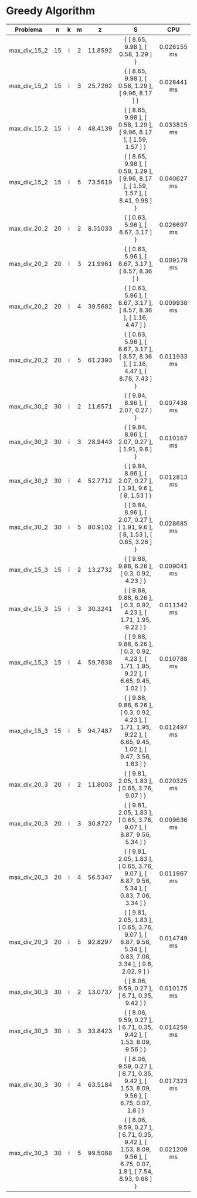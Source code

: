 # Greedy Algorithm

| Problema | n | k | m | z | S | CPU |
|:-:|:-:|:-:|:-:|:-:|:-:|:-:|
max_div_15_2|15|i|2|11.8592|{ [ 8.65, 9.98 ], [ 0.58, 1.29 ] }|0.026155 ms
max_div_15_2|15|i|3|25.7262|{ [ 8.65, 9.98 ], [ 0.58, 1.29 ], [ 9.96, 8.17 ] }|0.028441 ms
max_div_15_2|15|i|4|48.4139|{ [ 8.65, 9.98 ], [ 0.58, 1.29 ], [ 9.96, 8.17 ], [ 1.59, 1.57 ] }|0.033815 ms
max_div_15_2|15|i|5|73.5619|{ [ 8.65, 9.98 ], [ 0.58, 1.29 ], [ 9.96, 8.17 ], [ 1.59, 1.57 ], [ 8.41, 9.98 ] }|0.040627 ms
max_div_20_2|20|i|2|8.51033|{ [ 0.63, 5.96 ], [ 8.67, 3.17 ] }|0.026697 ms
max_div_20_2|20|i|3|21.9961|{ [ 0.63, 5.96 ], [ 8.67, 3.17 ], [ 8.57, 8.36 ] }|0.009179 ms
max_div_20_2|20|i|4|39.5682|{ [ 0.63, 5.96 ], [ 8.67, 3.17 ], [ 8.57, 8.36 ], [ 1.16, 4.47 ] }|0.009938 ms
max_div_20_2|20|i|5|61.2393|{ [ 0.63, 5.96 ], [ 8.67, 3.17 ], [ 8.57, 8.36 ], [ 1.16, 4.47 ], [ 8.78, 7.43 ] }|0.011933 ms
max_div_30_2|30|i|2|11.6571|{ [ 9.84, 8.96 ], [ 2.07, 0.27 ] }|0.007438 ms
max_div_30_2|30|i|3|28.9443|{ [ 9.84, 8.96 ], [ 2.07, 0.27 ], [ 1.91, 9.6 ] }|0.010167 ms
max_div_30_2|30|i|4|52.7712|{ [ 9.84, 8.96 ], [ 2.07, 0.27 ], [ 1.91, 9.6 ], [ 8, 1.53 ] }|0.012813 ms
max_div_30_2|30|i|5|80.9102|{ [ 9.84, 8.96 ], [ 2.07, 0.27 ], [ 1.91, 9.6 ], [ 8, 1.53 ], [ 0.65, 3.26 ] }|0.028685 ms
max_div_15_3|15|i|2|13.2732|{ [ 9.88, 9.88, 6.26 ], [ 0.3, 0.92, 4.23 ] }|0.009041 ms
max_div_15_3|15|i|3|30.3241|{ [ 9.88, 9.88, 6.26 ], [ 0.3, 0.92, 4.23 ], [ 1.71, 1.95, 9.22 ] }|0.011342 ms
max_div_15_3|15|i|4|59.7638|{ [ 9.88, 9.88, 6.26 ], [ 0.3, 0.92, 4.23 ], [ 1.71, 1.95, 9.22 ], [ 6.65, 9.45, 1.02 ] }|0.010788 ms
max_div_15_3|15|i|5|94.7487|{ [ 9.88, 9.88, 6.26 ], [ 0.3, 0.92, 4.23 ], [ 1.71, 1.95, 9.22 ], [ 6.65, 9.45, 1.02 ], [ 9.47, 3.56, 1.83 ] }|0.012497 ms
max_div_20_3|20|i|2|11.8003|{ [ 9.81, 2.05, 1.83 ], [ 0.65, 3.76, 9.07 ] }|0.020325 ms
max_div_20_3|20|i|3|30.8727|{ [ 9.81, 2.05, 1.83 ], [ 0.65, 3.76, 9.07 ], [ 8.87, 9.56, 5.34 ] }|0.009636 ms
max_div_20_3|20|i|4|56.5347|{ [ 9.81, 2.05, 1.83 ], [ 0.65, 3.76, 9.07 ], [ 8.87, 9.56, 5.34 ], [ 0.83, 7.06, 3.34 ] }|0.011967 ms
max_div_20_3|20|i|5|92.8297|{ [ 9.81, 2.05, 1.83 ], [ 0.65, 3.76, 9.07 ], [ 8.87, 9.56, 5.34 ], [ 0.83, 7.06, 3.34 ], [ 9.6, 2.02, 9 ] }|0.014749 ms
max_div_30_3|30|i|2|13.0737|{ [ 8.06, 9.59, 0.27 ], [ 6.71, 0.35, 9.42 ] }|0.010175 ms
max_div_30_3|30|i|3|33.8423|{ [ 8.06, 9.59, 0.27 ], [ 6.71, 0.35, 9.42 ], [ 1.53, 8.09, 9.56 ] }|0.014259 ms
max_div_30_3|30|i|4|63.5184|{ [ 8.06, 9.59, 0.27 ], [ 6.71, 0.35, 9.42 ], [ 1.53, 8.09, 9.56 ], [ 6.75, 0.07, 1.8 ] }|0.017323 ms
max_div_30_3|30|i|5|99.5088|{ [ 8.06, 9.59, 0.27 ], [ 6.71, 0.35, 9.42 ], [ 1.53, 8.09, 9.56 ], [ 6.75, 0.07, 1.8 ], [ 7.54, 8.93, 9.66 ] }|0.021209 ms
